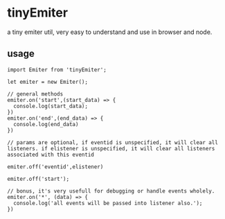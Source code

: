 # tinyEmiter

a tiny emiter util, very easy to understand and use in browser and node.

## usage

```
import Emiter from 'tinyEmiter';

let emiter = new Emiter();

// general methods
emiter.on('start',(start_data) => {
  console.log(start_data);
})
emiter.on('end',(end_data) => {
  console.log(end_data)
})

// params are optional, if eventid is unspecified, it will clear all listeners. if elistener is unspecified, it will clear all listeners associated with this eventid

emiter.off('eventid',elistener)

emiter.off('start');

// bonus, it's very usefull for debugging or handle events wholely.
emiter.on('*', (data) => {
  console.log('all events will be passed into listener also.');
})

```

